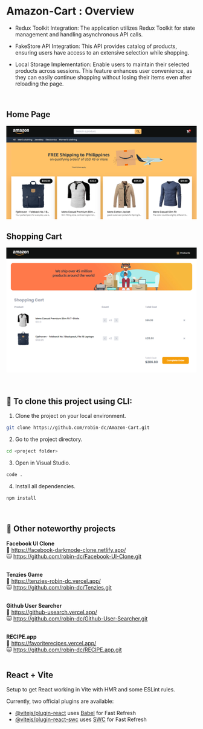 # Amazon-Cart : Overview
- Redux Toolkit Integration: The application utilizes Redux Toolkit for state management and handling asynchronous API calls.

- FakeStore API Integration: This API provides catalog of products, ensuring users have access to an extensive selection while shopping.

- Local Storage Implementation: Enable users to maintain their selected products across sessions. This feature enhances user convenience, as they can easily continue shopping without losing their items even after reloading the page.

<br>

<p align="center">
  <h2>Home Page</h2>
</p>
<a href="https://amazon-shopcart.netlify.app/"><img src='https://github.com/robin-dc/Amazon-Cart/blob/main/public/amazoncart_preview1.png'></a>

<br>

<p align="center">
  <h2>Shopping Cart</h2>
</p>

<a href="https://amazon-shopcart.netlify.app/"><img src='https://github.com/robin-dc/Amazon-Cart/blob/main/public/amazoncart_preview2.png'></a>

<br>

## 🚀 To clone this project using CLI:
1. Clone the project on your local environment.
```sh
git clone https://github.com/robin-dc/Amazon-Cart.git
```
2. Go to the project directory.
```sh
cd <project folder>
```
3. Open in Visual Studio.
```sh
code .
```
4. Install all dependencies.
```sh
npm install
```

<br>

## 📝 Other noteworthy projects

<strong>Facebook UI Clone</strong><br>
🔗 https://facebook-darkmode-clone.netlify.app/<br>
🐱 https://github.com/robin-dc/Facebook-UI-Clone.git<br><br>

<strong>Tenzies Game</strong><br>
🔗 https://tenzies-robin-dc.vercel.app/ <br>
🐱 https://github.com/robin-dc/Tenzies.git<br><br>

<strong>Github User Searcher</strong><br>
🔗 https://github-usearch.vercel.app/ <br>
🐱 https://github.com/robin-dc/Github-User-Searcher.git<br><br>

<strong>RECIPE.app</strong><br>
🔗 https://favoriterecipes.vercel.app/ <br>
🐱 https://github.com/robin-dc/RECIPE.app.git<br><br>

## React + Vite

Setup to get React working in Vite with HMR and some ESLint rules.

Currently, two official plugins are available:

- [@vitejs/plugin-react](https://github.com/vitejs/vite-plugin-react/blob/main/packages/plugin-react/README.md) uses [Babel](https://babeljs.io/) for Fast Refresh
- [@vitejs/plugin-react-swc](https://github.com/vitejs/vite-plugin-react-swc) uses [SWC](https://swc.rs/) for Fast Refresh
